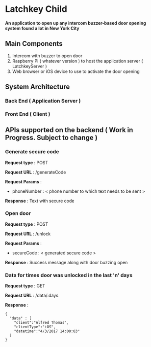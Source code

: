 # Latchkey Child

#### An application to open up any intercom buzzer-based door opening system found a lot in New York City

## Main Components
1. Intercom with buzzer to open door
2. Raspberry Pi ( whatever version ) to host the application server ( LatchkeyServer )
3. Web browser or iOS device to use to activate the door opening

## System Architecture

### Back End ( Application Server )


### Front End ( Client )

## APIs supported on the backend ( Work in Progress. Subject to change )


### Generate secure code

**Request type**    : POST

**Request URL**    : /generateCode

**Request Params** :

- phoneNumber  : < phone number to which text needs to be sent >

**Response** : Text with secure code

### Open door

**Request type**   : POST

**Request URL**    : /unlock

**Request Params** :

- secureCode :  < generated secure code >

**Response** : Success message along with door buzzing open

### Data for times door was unlocked in the last 'n' days

**Request type**   : GET

**Request URL**    : /data/:days

**Response** :
~~~~
{
  "data" : [
    "client":"Alfred Thomas",
    "clientType":"iOS",
    "datetime":"4/3/2017 14:00:03"
  ]
}
~~~~
